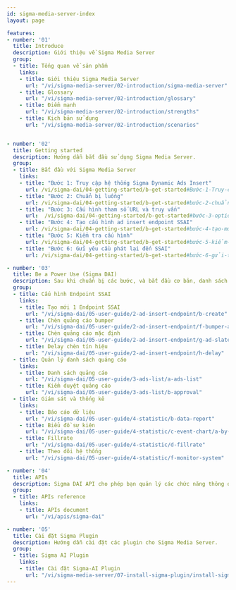 ```yaml
---
id: sigma-media-server-index
layout: page

features:
- number: '01'
  title: Introduce
  description: Giới thiệu về Sigma Media Server
  group:
  - title: Tổng quan về sản phẩm
    links:
    - title: Giới thiệu Sigma Media Server
      url: "/vi/sigma-media-server/02-introduction/sigma-media-server"
    - title: Glossary
      url: "/vi/sigma-media-server/02-introduction/glossary"
    - title: Điểm mạnh
      url: "/vi/sigma-media-server/02-introduction/strengths"
    - title: Kịch bản sử dụng
      url: "/vi/sigma-media-server/02-introduction/scenarios"


- number: '02'
  title: Getting started
  description: Hướng dẫn bắt đầu sử dụng Sigma Media Server.
  group:
  - title: Bắt đầu với Sigma Media Server
    links:
    - title: "Bước 1: Truy cập hệ thống Sigma Dynamic Ads Insert"
      url: /vi/sigma-dai/04-getting-started/b-get-started#Bước-1-Truy-cập-vào-hệ-thống-Sigma-Dynamic-Ads-Insert
    - title: "Bước 2: Chuẩn bị luồng"
      url: /vi/sigma-dai/04-getting-started/b-get-started#bước-2-chuẩn-bị-luồng
    - title: "Bước 3: Cấu hình tham số URL và truy vấn"
      url:  /vi/sigma-dai/04-getting-started/b-get-started#bước-3-optional-chuẩn-bị-cấu-hình-các-tham-số-url-của-máy-chủ-quảng-cáo-ads-request-và-các-tham-số-truy-vấ n-parameter
    - title: "Bước 4: Tạo cấu hình ad insert endpoint SSAI"
      url: /vi/sigma-dai/04-getting-started/b-get-started#bước-4-tạo-mới-cấu-hình-ad-insert-endpoint-ssai
    - title: "Bước 5: Kiểm tra cấu hình"
      url: /vi/sigma-dai/04-getting-started/b-get-started#bước-5-kiểm-tra-cấu-hình
    - title: "Bước 6: Gửi yêu cầu phát lại đến SSAI"
      url: /vi/sigma-dai/04-getting-started/b-get-started#bước-6-gửi-thông-tin-yêu-cầu-đến-máy-chủ-ssai

- number: '03'
  title: Be a Power Use (Sigma DAI)
  description: Sau khi chuẩn bị các bước, và bắt đầu cơ bản, danh sách này giúp bạn làm chủ hệ thống Sigma DAI.
  group:
  - title: Cấu hình Endpoint SSAI
    links:
    - title: Tạo mới 1 Endpoint SSAI
      url: "/vi/sigma-dai/05-user-guide/2-ad-insert-endpoint/b-create"
    - title: Chèn quảng cáo bumper
      url: "/vi/sigma-dai/05-user-guide/2-ad-insert-endpoint/f-bumper-ad"
    - title: Chèn quảng cáo mặc định
      url: "/vi/sigma-dai/05-user-guide/2-ad-insert-endpoint/g-ad-slate"
    - title: Delay chèn tín hiệu
      url: "/vi/sigma-dai/05-user-guide/2-ad-insert-endpoint/h-delay"
  - title: Quản lý danh sách quảng cáo
    links: 
    - title: Danh sách quảng cáo
      url: "/vi/sigma-dai/05-user-guide/3-ads-list/a-ads-list"
    - title: Kiểm duyệt quảng cáo
      url: "/vi/sigma-dai/05-user-guide/3-ads-list/b-approval"
  - title: Giám sát và thống kê
    links:
    - title: Báo cáo dữ liệu
      url: "/vi/sigma-dai/05-user-guide/4-statistic/b-data-report"
    - title: Biểu đồ sự kiện
      url: "/vi/sigma-dai/05-user-guide/4-statistic/c-event-chart/a-by-endpoint"
    - title: Fillrate
      url: "/vi/sigma-dai/05-user-guide/4-statistic/d-fillrate"
    - title: Theo dõi hệ thống
      url: "/vi/sigma-dai/05-user-guide/4-statistic/f-monitor-system"

- number: '04'
  title: APIs
  description: Sigma DAI API cho phép bạn quản lý các chức năng thông qua api
  group:
  - title: APIs reference
    links:
    - title: APIs document
      url: "/vi/apis/sigma-dai"

- number: '05'
  title: Cài đặt Sigma Plugin
  description: Hướng dẫn cài đặt các plugin cho Sigma Media Server.
  group:
  - title: Sigma AI Plugin
    links:
    - title: Cài đặt Sigma-AI Plugin
      url: "/vi/sigma-media-server/07-install-sigma-plugin/install-sigma-ai-plugin"
---
```


<Timeline />
